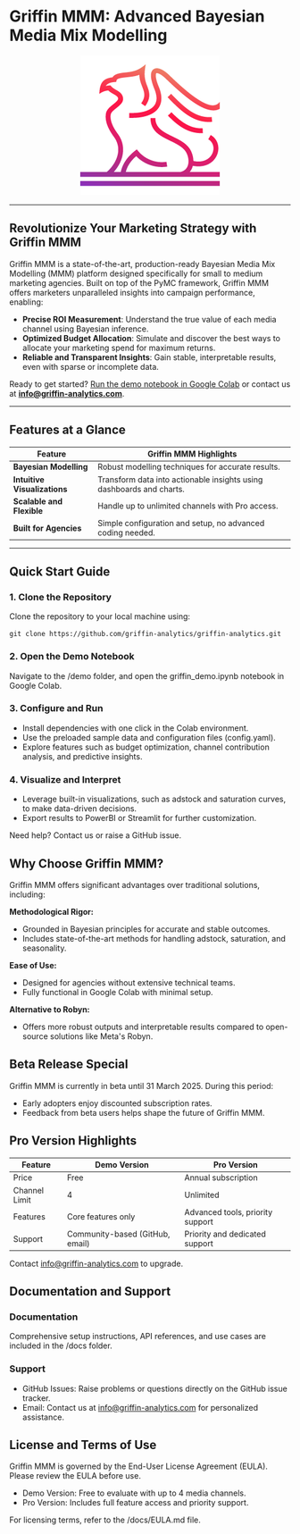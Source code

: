 # Griffin MMM: Advanced Bayesian Media Mix Modelling

<p align="center">
  <img src="https://github.com/griffin-analytics/griffin-mmm-demo/blob/main/images/logo.png" alt="Griffin Analytics Logo">
</p>

---

## Revolutionize Your Marketing Strategy with Griffin MMM

Griffin MMM is a state-of-the-art, production-ready Bayesian Media Mix Modelling (MMM) platform designed specifically for small to medium marketing agencies. Built on top of the PyMC framework, Griffin MMM offers marketers unparalleled insights into campaign performance, enabling:

- **Precise ROI Measurement**: Understand the true value of each media channel using Bayesian inference.
- **Optimized Budget Allocation**: Simulate and discover the best ways to allocate your marketing spend for maximum returns.
- **Reliable and Transparent Insights**: Gain stable, interpretable results, even with sparse or incomplete data.

Ready to get started? [Run the demo notebook in Google Colab](https://github.com/griffin-analytics/griffin-analytics/) or contact us at **info@griffin-analytics.com**.

---

## Features at a Glance

| Feature | Griffin MMM Highlights |
|---------|----------------------|
| **Bayesian Modelling** | Robust modelling techniques for accurate results. |
| **Intuitive Visualizations** | Transform data into actionable insights using dashboards and charts. |
| **Scalable and Flexible** | Handle up to unlimited channels with Pro access. |
| **Built for Agencies** | Simple configuration and setup, no advanced coding needed. |

---

## Quick Start Guide

### 1. Clone the Repository
Clone the repository to your local machine using:

    git clone https://github.com/griffin-analytics/griffin-analytics.git

### 2. Open the Demo Notebook
Navigate to the /demo folder, and open the griffin_demo.ipynb notebook in Google Colab.

### 3. Configure and Run
* Install dependencies with one click in the Colab environment.
* Use the preloaded sample data and configuration files (config.yaml).
* Explore features such as budget optimization, channel contribution analysis, and predictive insights.

### 4. Visualize and Interpret
* Leverage built-in visualizations, such as adstock and saturation curves, to make data-driven decisions.
* Export results to PowerBI or Streamlit for further customization.

Need help? Contact us or raise a GitHub issue.

## Why Choose Griffin MMM?
Griffin MMM offers significant advantages over traditional solutions, including:

**Methodological Rigor:**
* Grounded in Bayesian principles for accurate and stable outcomes.
* Includes state-of-the-art methods for handling adstock, saturation, and seasonality.

**Ease of Use:**
* Designed for agencies without extensive technical teams.
* Fully functional in Google Colab with minimal setup.

**Alternative to Robyn:**
* Offers more robust outputs and interpretable results compared to open-source solutions like Meta's Robyn.

## Beta Release Special
Griffin MMM is currently in beta until 31 March 2025. During this period:
* Early adopters enjoy discounted subscription rates.
* Feedback from beta users helps shape the future of Griffin MMM.

## Pro Version Highlights

| Feature | Demo Version | Pro Version |
|---------|-------------|-------------|
| Price | Free | Annual subscription |
| Channel Limit | 4 | Unlimited |
| Features | Core features only | Advanced tools, priority support |
| Support | Community-based (GitHub, email) | Priority and dedicated support |

Contact info@griffin-analytics.com to upgrade.

## Documentation and Support

### Documentation
Comprehensive setup instructions, API references, and use cases are included in the /docs folder.

### Support
* GitHub Issues: Raise problems or questions directly on the GitHub issue tracker.
* Email: Contact us at info@griffin-analytics.com for personalized assistance.

## License and Terms of Use
Griffin MMM is governed by the End-User License Agreement (EULA). Please review the EULA before use.
* Demo Version: Free to evaluate with up to 4 media channels.
* Pro Version: Includes full feature access and priority support.

For licensing terms, refer to the /docs/EULA.md file.
